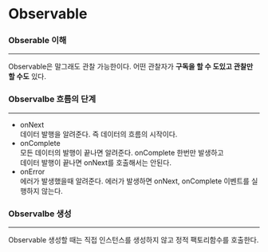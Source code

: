 # Observable   
 
### Obserable 이해  
---
Observable은 말그래도 관찰 가능한이다. 어떤 관찰자가 
**구독을 할 수 도있고 관찰만 할 수도** 있다. 

### Observalbe 흐름의 단계 
----

* onNext   
데이터 발행을 알려준다. 즉 데이터의 흐름의 시작이다.
* onComplete  
모든 데이터의 발행이 끝나면 알려준다. onComplete 한번만 발생하고   
데이터 발행이 끝나면 onNext를 호출해서는 안된다. 
* onError  
에러가 발생했을때 알려준다. 에러가 발생하면 onNext, onComplete 이벤트를 실행하지 않는다. 


### Observalbe 생성  
----
Observable 생성할 때는 직접 인스턴스를 생성하지 않고 정적 팩토리함수를 호출한다. 


